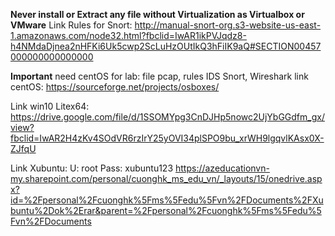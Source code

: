 **Never install or Extract any file without Virtualization as Virtualbox or VMware**
Link Rules for Snort:
http://manual-snort-org.s3-website-us-east-1.amazonaws.com/node32.html?fbclid=IwAR1ikPVJqdz8-h4NMdaDjnea2nHFKi6Uk5cwp2ScLuHzOUtIkQ3hFiIK9aQ#SECTION00457000000000000000

**Important** need centOS for lab: file pcap, rules IDS Snort, Wireshark
link centOS:
https://sourceforge.net/projects/osboxes/


Link win10 Litex64:
https://drive.google.com/file/d/1SSOMYpg3CnDJHp5nowc2UjYbGGdfm_gx/view?fbclid=IwAR2H4zKv4SOdVR6rzIrY25yOVI34plSPO9bu_xrWH9lgqvlKAsx0X-ZJfqU


Link Xubuntu: 
U: root
Pass: xubuntu123
https://azeducationvn-my.sharepoint.com/personal/cuonghk_ms_edu_vn/_layouts/15/onedrive.aspx?id=%2Fpersonal%2Fcuonghk%5Fms%5Fedu%5Fvn%2FDocuments%2FXubuntu%2Dok%2Erar&parent=%2Fpersonal%2Fcuonghk%5Fms%5Fedu%5Fvn%2FDocuments
